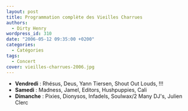 ```yaml
---
layout: post
title: Programmation complète des Vieilles Charrues
authors:
  - Dirty Henry
wordpress_id: 310
date: "2006-05-12 09:35:00 +0200"
categories:
  - Catégories
tags:
  - Concert
cover: vieilles-charrues-2006.jpg
---
```


- **Vendredi** : Rhésus, Deus, Yann Tiersen, Shout Out Louds, !!!
- **Samedi** : Madness, Jamel, Editors, Hushpuppies, Cali
- **Dimanche** : Pixies, Dionysos, Infadels, Soulwax/2 Many DJ's, Julien Clerc
